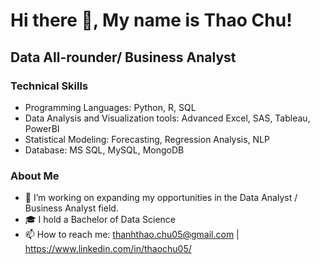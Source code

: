 # Hi there 🤗, My name is Thao Chu!

## Data All-rounder/ Business Analyst

### Technical Skills
* Programming Languages: Python, R, SQL
* Data Analysis and Visualization tools: Advanced Excel, SAS, Tableau, PowerBI
* Statistical Modeling: Forecasting, Regression Analysis, NLP
* Database: MS SQL, MySQL, MongoDB

### About Me
* 🎯 I’m working on expanding my opportunities in the Data Analyst / Business Analyst field.
* 🎓 I hold a Bachelor of Data Science 
* 📫 How to reach me: thanhthao.chu05@gmail.com | https://www.linkedin.com/in/thaochu05/

